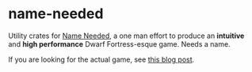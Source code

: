 # name-needed

Utility crates for [Name Needed](https://domwillia.ms), a one man effort to produce an **intuitive** and **high performance** Dwarf Fortress-esque game. Needs a name.

If you are looking for the actual game, see [this blog post](https://domwillia.ms/closed-sourcening).
